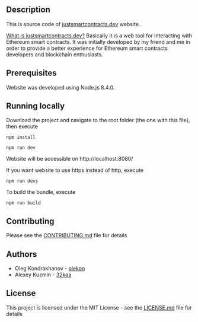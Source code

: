 ## Description
This is source code of [justsmartcontracts.dev](https://justsmartcontracts.dev) website. 

[What is justsmartcontracts.dev?](https://medium.com/coinmonks/introducing-justsmartcontracts-dev-web-tool-for-interacting-with-ethereum-smart-contracts-da9b5dfe563c) Basically it is a web tool for interacting with Ethereum smart contracts. It was initially developed by my friend and me in order to provide a better experience for Ethereum smart contracts developers and blockchain enthusiasts.

## Prerequisites
Website was developed using Node.js 8.4.0.
## Running locally
Download the project and navigate to the root folder (the one with this file), then execute
 
`npm install`

`npm run dev`

Website will be accessible on http://localhost:8080/

If you want website to use https instead of http, execute

`npm run devs`

To build the bundle, execute

`npm run build`

## Contributing
Please see the [CONTRIBUTING.md](./CONTRIBUTING.md) file for details


## Authors
* Oleg Kondrakhanov - [olekon](https://github.com/olekon)
* Alexey Kuzmin - [32kaa](https://github.com/32kaa)

## License
This project is licensed under the MIT License - see the [LICENSE.md](./LICENSE.md) file for details
